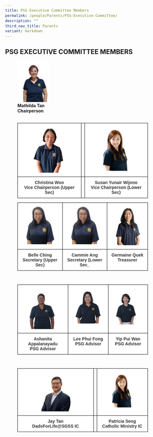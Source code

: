 ```yaml
---
title: PSG Executive Committee Members
permalink: /people/Parents/PSG-Executive-Committee/
description: ""
third_nav_title: Parents
variant: markdown
---
```

## PSG EXECUTIVE COMMITTEE MEMBERS

<figure>
<img src="/images/Parent%20Support%20Group/PSG%20Committee%20Member%202024/1_Mathilda_Tan_Chairperson.jpg" style="width:25%"> 
	<figcaption><b>Mathilda Tan</b><br><b>Chairperson</b>

<br>
<br>
	
<style type="text/css">
.tg  {border-collapse:collapse;border-spacing:0;}
.tg td{border-color:black;border-style:solid;border-width:1px;font-family:Arial, sans-serif;font-size:14px;
  overflow:hidden;padding:10px 5px;word-break:normal;}
.tg th{border-color:black;border-style:solid;border-width:1px;font-family:Arial, sans-serif;font-size:14px;
  font-weight:normal;overflow:hidden;padding:10px 5px;word-break:normal;}
.tg .tg-tlx9{background-color:#FFF;color:#333;text-align:center;vertical-align:top}
.tg .tg-apyk{background-color:#FFF;color:#333;font-weight:bold;text-align:center;vertical-align:top}
</style>
<table class="tg">
<thead>
<tr>
    <th class="tg-tlx9"><img src="/images/Parent%20Support%20Group/PSG%20Committee%20Member%202024/2_Chris_Woo_Vice_Chairperson.jpg" style="width:63%"></th>
    <th class="tg-tlx9"></th>
    <th class="tg-tlx9"><img src="/images/Parent%20Support%20Group/PSG%20Committee%20Member%202024/5_Patricia_Seng___Catholic_Ministry_IC.jpg" style="width:60%"></th>
  </tr>
</thead>
<tbody>
  <tr>
    <td class="tg-apyk"><span style="font-weight:bold;background-color:transparent">Christina Woo</span><br>Vice Chairperson (Upper Sec)<br></td>
    <td class="tg-apyk"><br></td>
    <td class="tg-apyk">Susan Yunair Wijono<br>Vice Chairperson (Lower Sec)</td>
  </tr>
</tbody>
</table>
<table class="tg">
<thead>
<tr>
    <th class="tg-tlx9"><img src="/images/Parent%20Support%20Group/PSG%20Committee%20Member%202024/4_Belle_Ching___Secretary.jpg" style="width:70%"></th>
    <th class="tg-tlx9"><img src="/images/Parent%20Support%20Group/PSG%20Committee%20Member%202024/4_Belle_Ching___Secretary.jpg" style="width:70%"></th>
    <th class="tg-tlx9"><img src="/images/Parent%20Support%20Group/PSG%20Committee%20Member%202024/3_Germaine_Quek__Treasurer.jpg" style="width:75%"></th>
  </tr>
</thead>
<tbody>
  <tr>
    <td class="tg-apyk"><span style="font-weight:bold;background-color:transparent">Belle Ching</span><br>Secretary (Upper Sec)<br></td>
    <td class="tg-apyk">Cammie Ang<br>Secretary (Lower Sec_</td>
    <td class="tg-apyk">Germaine Quek<br>Treasurer</td>
  </tr>
</tbody>
</table>
	
<br>
		

		
<style type="text/css">
.tg  {border-collapse:collapse;border-spacing:0;}
.tg td{border-color:black;border-style:solid;border-width:1px;font-family:Arial, sans-serif;font-size:14px;
  overflow:hidden;padding:10px 5px;word-break:normal;}
.tg th{border-color:black;border-style:solid;border-width:1px;font-family:Arial, sans-serif;font-size:14px;
  font-weight:normal;overflow:hidden;padding:10px 5px;word-break:normal;}
.tg .tg-tlx9{background-color:#FFF;color:#333;text-align:center;vertical-align:top}
.tg .tg-apyk{background-color:#FFF;color:#333;font-weight:bold;text-align:center;vertical-align:top}
</style>
<table class="tg">
<thead>
<tr>
    <th class="tg-tlx9"><img src="/images/Parent%20Support%20Group/PSG%20Committee%20Member%202024/7_Ashanita_Appalanayadu__PSG_Advisor.jpg" style="width:70%"></th>
    <th class="tg-tlx9"><img src="/images/Parent%20Support%20Group/PSG%20Committee%20Member%202024/8_Lee_Phui_Fong___PSG_Advisor.jpg" style="width:85%"></th>
    <th class="tg-tlx9"><img src="/images/Parent%20Support%20Group/PSG%20Committee%20Member%202024/9_Yip_Pui_Wan___PSG_Advisor.jpg" style="width:82%"></th>
  </tr>
</thead>
<tbody>
  <tr>
    <td class="tg-apyk"><span style="font-weight:bold;background-color:transparent">Ashanita Appalanayadu</span><br>PSG Advisor<br></td>
    <td class="tg-apyk">Lee Phui Fong<br>PSG Advisor</td>
    <td class="tg-apyk">Yip Pui Wan<br>PSG Advisor</td>
  </tr>
</tbody>
</table>
	
<br>

<style type="text/css">
.tg  {border-collapse:collapse;border-spacing:0;}
.tg td{border-color:black;border-style:solid;border-width:1px;font-family:Arial, sans-serif;font-size:14px;
  overflow:hidden;padding:10px 5px;word-break:normal;}
.tg th{border-color:black;border-style:solid;border-width:1px;font-family:Arial, sans-serif;font-size:14px;
  font-weight:normal;overflow:hidden;padding:10px 5px;word-break:normal;}
.tg .tg-tlx9{background-color:#FFF;color:#333;text-align:center;vertical-align:top}
.tg .tg-apyk{background-color:#FFF;color:#333;font-weight:bold;text-align:center;vertical-align:top}
</style>
<table class="tg">
<thead>
<tr>
    <th class="tg-tlx9"><img src="/images/Parent%20Support%20Group/PSG%20Committee%20Member%202024/6_Jay_Tan_Dads_SGSS_IC.jpg" style="width:63%"></th>
    <th class="tg-tlx9"></th>
    <th class="tg-tlx9"><img src="/images/Parent%20Support%20Group/PSG%20Committee%20Member%202024/5_Patricia_Seng___Catholic_Ministry_IC.jpg" style="width:60%"></th>
  </tr>
</thead>
<tbody>
  <tr>
    <td class="tg-apyk"><span style="font-weight:bold;background-color:transparent">Jay Tan</span><br>DadsForLife@SGSS IC<br></td>
    <td class="tg-apyk"><br></td>
    <td class="tg-apyk">Patricia Seng<br>Catholic Ministry IC</td>
  </tr>
</tbody>
</table></figcaption></figure>